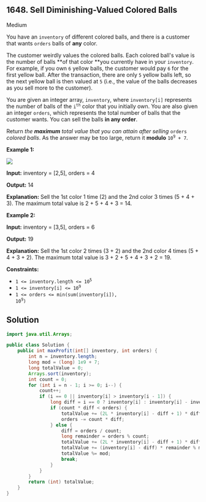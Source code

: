 ## 1648\. Sell Diminishing-Valued Colored Balls

Medium

You have an `inventory` of different colored balls, and there is a customer that wants `orders` balls of **any** color.

The customer weirdly values the colored balls. Each colored ball's value is the number of balls **of that color **you currently have in your `inventory`. For example, if you own `6` yellow balls, the customer would pay `6` for the first yellow ball. After the transaction, there are only `5` yellow balls left, so the next yellow ball is then valued at `5` (i.e., the value of the balls decreases as you sell more to the customer).

You are given an integer array, `inventory`, where `inventory[i]` represents the number of balls of the <code>i<sup>th</sup></code> color that you initially own. You are also given an integer `orders`, which represents the total number of balls that the customer wants. You can sell the balls **in any order**.

Return _the **maximum** total value that you can attain after selling_ `orders` _colored balls_. As the answer may be too large, return it **modulo** <code>10<sup>9</sup> + 7</code>.

**Example 1:**

![](https://assets.leetcode.com/uploads/2020/11/05/jj.gif)

**Input:** inventory = [2,5], orders = 4

**Output:** 14

**Explanation:** Sell the 1st color 1 time (2) and the 2nd color 3 times (5 + 4 + 3). The maximum total value is 2 + 5 + 4 + 3 = 14.

**Example 2:**

**Input:** inventory = [3,5], orders = 6

**Output:** 19

**Explanation:** Sell the 1st color 2 times (3 + 2) and the 2nd color 4 times (5 + 4 + 3 + 2). The maximum total value is 3 + 2 + 5 + 4 + 3 + 2 = 19.

**Constraints:**

*   <code>1 <= inventory.length <= 10<sup>5</sup></code>
*   <code>1 <= inventory[i] <= 10<sup>9</sup></code>
*   <code>1 <= orders <= min(sum(inventory[i]), 10<sup>9</sup>)</code>

## Solution

```java
import java.util.Arrays;

public class Solution {
    public int maxProfit(int[] inventory, int orders) {
        int n = inventory.length;
        long mod = (long) 1e9 + 7;
        long totalValue = 0;
        Arrays.sort(inventory);
        int count = 0;
        for (int i = n - 1; i >= 0; i--) {
            count++;
            if (i == 0 || inventory[i] > inventory[i - 1]) {
                long diff = i == 0 ? inventory[i] : inventory[i] - inventory[i - 1];
                if (count * diff < orders) {
                    totalValue += (2L * inventory[i] - diff + 1) * diff * count / 2 % mod;
                    orders -= count * diff;
                } else {
                    diff = orders / count;
                    long remainder = orders % count;
                    totalValue += (2L * inventory[i] - diff + 1) * diff * count / 2 % mod;
                    totalValue += (inventory[i] - diff) * remainder % mod;
                    totalValue %= mod;
                    break;
                }
            }
        }
        return (int) totalValue;
    }
}
```